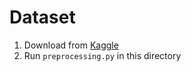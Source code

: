# Dataset

1. Download from [Kaggle](https://www.kaggle.com/datasets/snapcrack/all-the-news?resource=download)
2. Run `preprocessing.py` in this directory